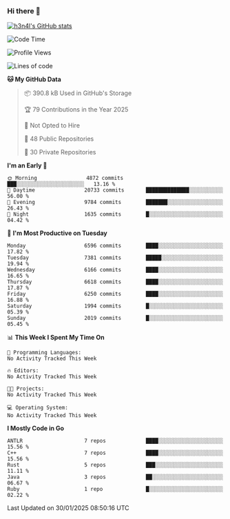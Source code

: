 ### Hi there 👋

[![h3n4l's GitHub stats](https://github-readme-stats.vercel.app/api?username=h3n4l&count_private=true&show_icons=true&theme=radical)](https://github.com/h3n4l/github-readme-stats)

<!--START_SECTION:waka-->
![Code Time](http://img.shields.io/badge/Code%20Time-2%2C054%20hrs%2033%20mins-blue)

![Profile Views](http://img.shields.io/badge/Profile%20Views-2-blue)

![Lines of code](https://img.shields.io/badge/From%20Hello%20World%20I%27ve%20Written-15.3%20million%20lines%20of%20code-blue)

**🐱 My GitHub Data** 

> 📦 390.8 kB Used in GitHub's Storage 
 > 
> 🏆 79 Contributions in the Year 2025
 > 
> 🚫 Not Opted to Hire
 > 
> 📜 48 Public Repositories 
 > 
> 🔑 30 Private Repositories 
 > 
**I'm an Early 🐤** 

```text
🌞 Morning                4872 commits        ███░░░░░░░░░░░░░░░░░░░░░░   13.16 % 
🌆 Daytime                20733 commits       ██████████████░░░░░░░░░░░   56.00 % 
🌃 Evening                9784 commits        ███████░░░░░░░░░░░░░░░░░░   26.43 % 
🌙 Night                  1635 commits        █░░░░░░░░░░░░░░░░░░░░░░░░   04.42 % 
```
📅 **I'm Most Productive on Tuesday** 

```text
Monday                   6596 commits        ████░░░░░░░░░░░░░░░░░░░░░   17.82 % 
Tuesday                  7381 commits        █████░░░░░░░░░░░░░░░░░░░░   19.94 % 
Wednesday                6166 commits        ████░░░░░░░░░░░░░░░░░░░░░   16.65 % 
Thursday                 6618 commits        ████░░░░░░░░░░░░░░░░░░░░░   17.87 % 
Friday                   6250 commits        ████░░░░░░░░░░░░░░░░░░░░░   16.88 % 
Saturday                 1994 commits        █░░░░░░░░░░░░░░░░░░░░░░░░   05.39 % 
Sunday                   2019 commits        █░░░░░░░░░░░░░░░░░░░░░░░░   05.45 % 
```


📊 **This Week I Spent My Time On** 

```text
💬 Programming Languages: 
No Activity Tracked This Week

🔥 Editors: 
No Activity Tracked This Week

🐱‍💻 Projects: 
No Activity Tracked This Week

💻 Operating System: 
No Activity Tracked This Week
```

**I Mostly Code in Go** 

```text
ANTLR                    7 repos             ████░░░░░░░░░░░░░░░░░░░░░   15.56 % 
C++                      7 repos             ████░░░░░░░░░░░░░░░░░░░░░   15.56 % 
Rust                     5 repos             ███░░░░░░░░░░░░░░░░░░░░░░   11.11 % 
Java                     3 repos             ██░░░░░░░░░░░░░░░░░░░░░░░   06.67 % 
Ruby                     1 repo              █░░░░░░░░░░░░░░░░░░░░░░░░   02.22 % 
```




 Last Updated on 30/01/2025 08:50:16 UTC
<!--END_SECTION:waka-->

